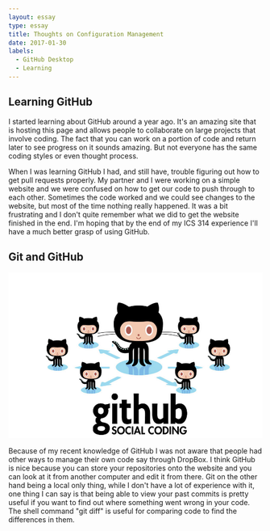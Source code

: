 ```yaml
---
layout: essay
type: essay
title: Thoughts on Configuration Management
date: 2017-01-30
labels:
  - GitHub Desktop
  - Learning
---
```

## Learning GitHub

I started learning about GitHub around a year ago. It's an amazing site that is hosting this page and allows people to collaborate on large projects that involve coding. The fact that you can work on a portion of code and return later to see progress on it sounds amazing. But not everyone has the same coding styles or even thought process.

When I was learning GitHub I had, and still have, trouble figuring out how to get pull requests properly. My partner and I were working on a simple website and we were confused on how to get our code to push through to each other. Sometimes the code worked and we could see changes to the website, but most of the time nothing really happened. It was a bit frustrating and I don't quite remember what we did to get the website finished in the end. I'm hoping that by the end of my ICS 314 experience I'll have a much better grasp of using GitHub.

## Git and GitHub

<div class="ui small rounded images">
  <img class="ui image" src="../images/github.jpg">
</div>

Because of my recent knowledge of GitHub I was not aware that people had other ways to manage their own code say through DropBox. I think GitHub is nice because you can store your repositories onto the website and you can look at it from another computer and edit it from there. Git on the other hand being a local only thing, while I don't have a lot of experience with it, one thing I can say is that being able to view your past commits is pretty useful if you want to find out where something went wrong in your code. The shell command "git diff" is useful for comparing code to find the differences in them.
